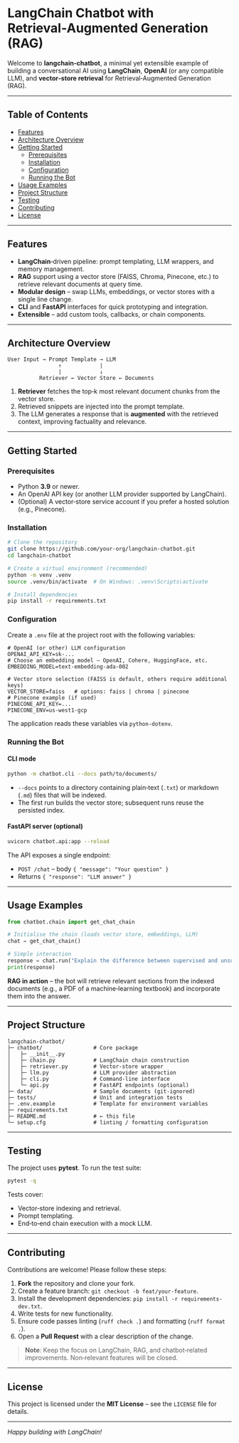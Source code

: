 # LangChain Chatbot with Retrieval‑Augmented Generation (RAG)

Welcome to **langchain‑chatbot**, a minimal yet extensible example of building a conversational AI using **LangChain**, **OpenAI** (or any compatible LLM), and **vector‑store retrieval** for Retrieval‑Augmented Generation (RAG).

---

## Table of Contents

- [Features](#features)
- [Architecture Overview](#architecture-overview)
- [Getting Started](#getting-started)
  - [Prerequisites](#prerequisites)
  - [Installation](#installation)
  - [Configuration](#configuration)
  - [Running the Bot](#running-the-bot)
- [Usage Examples](#usage-examples)
- [Project Structure](#project-structure)
- [Testing](#testing)
- [Contributing](#contributing)
- [License](#license)

---

## Features

- **LangChain**‑driven pipeline: prompt templating, LLM wrappers, and memory management.
- **RAG** support using a vector store (FAISS, Chroma, Pinecone, etc.) to retrieve relevant documents at query time.
- **Modular design** – swap LLMs, embeddings, or vector stores with a single line change.
- **CLI** and **FastAPI** interfaces for quick prototyping and integration.
- **Extensible** – add custom tools, callbacks, or chain components.

---

## Architecture Overview

```
User Input → Prompt Template → LLM
                ↑            |
                |            ↓
          Retriever ← Vector Store ← Documents
```

1. **Retriever** fetches the top‑k most relevant document chunks from the vector store.
2. Retrieved snippets are injected into the prompt template.
3. The LLM generates a response that is **augmented** with the retrieved context, improving factuality and relevance.

---

## Getting Started

### Prerequisites

- Python **3.9** or newer.
- An OpenAI API key (or another LLM provider supported by LangChain).
- (Optional) A vector‑store service account if you prefer a hosted solution (e.g., Pinecone).

### Installation

```bash
# Clone the repository
git clone https://github.com/your‑org/langchain-chatbot.git
cd langchain-chatbot

# Create a virtual environment (recommended)
python -m venv .venv
source .venv/bin/activate  # On Windows: .venv\Scripts\activate

# Install dependencies
pip install -r requirements.txt
```

### Configuration

Create a `.env` file at the project root with the following variables:

```dotenv
# OpenAI (or other) LLM configuration
OPENAI_API_KEY=sk-...
# Choose an embedding model – OpenAI, Cohere, HuggingFace, etc.
EMBEDDING_MODEL=text-embedding-ada-002

# Vector store selection (FAISS is default, others require additional keys)
VECTOR_STORE=faiss   # options: faiss | chroma | pinecone
# Pinecone example (if used)
PINECONE_API_KEY=...
PINECONE_ENV=us-west1-gcp
```

The application reads these variables via `python‑dotenv`.

### Running the Bot

#### CLI mode

```bash
python -m chatbot.cli --docs path/to/documents/
```

- `--docs` points to a directory containing plain‑text (`.txt`) or markdown (`.md`) files that will be indexed.
- The first run builds the vector store; subsequent runs reuse the persisted index.

#### FastAPI server (optional)

```bash
uvicorn chatbot.api:app --reload
```

The API exposes a single endpoint:

- `POST /chat` – body `{ "message": "Your question" }`
- Returns `{ "response": "LLM answer" }`

---

## Usage Examples

```python
from chatbot.chain import get_chat_chain

# Initialise the chain (loads vector store, embeddings, LLM)
chat = get_chat_chain()

# Simple interaction
response = chat.run("Explain the difference between supervised and unsupervised learning.")
print(response)
```

**RAG in action** – the bot will retrieve relevant sections from the indexed documents (e.g., a PDF of a machine‑learning textbook) and incorporate them into the answer.

---

## Project Structure

```
langchain-chatbot/
├─ chatbot/                # Core package
│   ├─ __init__.py
│   ├─ chain.py            # LangChain chain construction
│   ├─ retriever.py        # Vector‑store wrapper
│   ├─ llm.py              # LLM provider abstraction
│   ├─ cli.py              # Command‑line interface
│   └─ api.py              # FastAPI endpoints (optional)
├─ data/                   # Sample documents (git‑ignored)
├─ tests/                  # Unit and integration tests
├─ .env.example            # Template for environment variables
├─ requirements.txt
├─ README.md               # ← this file
└─ setup.cfg               # linting / formatting configuration
```

---

## Testing

The project uses **pytest**. To run the test suite:

```bash
pytest -q
```

Tests cover:
- Vector‑store indexing and retrieval.
- Prompt templating.
- End‑to‑end chain execution with a mock LLM.

---

## Contributing

Contributions are welcome! Please follow these steps:

1. **Fork** the repository and clone your fork.
2. Create a feature branch: `git checkout -b feat/your-feature`.
3. Install the development dependencies: `pip install -r requirements-dev.txt`.
4. Write tests for new functionality.
5. Ensure code passes linting (`ruff check .`) and formatting (`ruff format .`).
6. Open a **Pull Request** with a clear description of the change.

> **Note**: Keep the focus on LangChain, RAG, and chatbot‑related improvements. Non‑relevant features will be closed.

---

## License

This project is licensed under the **MIT License** – see the `LICENSE` file for details.

---

*Happy building with LangChain!*